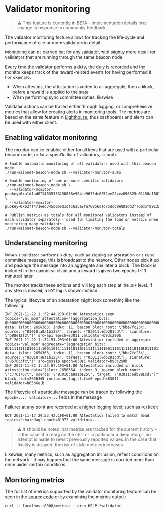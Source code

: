 # Validator monitoring

> ⚠️ This feature is currently in BETA - implementation details may change in response to community feedback.

The validator monitoring feature allows for tracking the life-cycle and performance of one or more validators in detail.

Monitoring can be carried out for any validator, with slightly more detail for validators that are running through the same beacon node.

Every time the validator performs a duty, the duty is recorded and the monitor keeps track of the reward-related events for having performed it. For example:

* When attesting, the attestation is added to an aggregate, then a block, before a reward is applied to the state
* When performing sync committee duties, likewise

Validator actions can be traced either through logging, or comprehensive metrics that allow for creating alerts in monitoring tools. The metrics are based on the same feature in [Lighthouse](https://lighthouse-book.sigmaprime.io/validator-monitoring.html), thus dashboards and alerts can be used with either client.

## Enabling validator monitoring

The monitor can be enabled either for all keys that are used with a particular beacon node, or for a specific list of validators, or both.

```
# Enable automatic monitoring of all validators used with this beacon node
./run-mainnet-beacon-node.sh --validator-monitor-auto

# Enable monitoring of one or more specific validators
./run-mainnet-beacon-node.sh \
  --validator-monitor-pubkey=0xa1d1ad0714035353258038e964ae9675dc0252ee22cea896825c01458e1807bfad2f9969338798548d9858a571f7425c \
  --validator-monitor-pubkey=0xb2ff4716ed345b05dd1dfc6a5a9fa70856d8c75dcc9e881dd2f766d5f891326f0d10e96f3a444ce6c912b69c22c6754d

# Publish metrics as totals for all monitored validators instead of each validator separately - used for limiting the load on metrics when monitoring many validators
./run-mainnet-beacon-node.sh --validator-monitor-totals
```

## Understanding monitoring

When a validator performs a duty, such as signing an attestation or a sync committee message, this is broadcast to the network. Other nodes pick it up and package the message into an aggregate and later a block. The block is included in the canonical chain and a reward is given two epochs (~13 minutes) later.

The monitor tracks these actions and will log each step at the `INF` level. If any step is missed, a `NOT` log is shown instead.

The typical lifecycle of an attestation might look something like the following:

```
INF 2021-11-22 11:32:44.228+01:00 Attestation seen                           topics="val_mon" attestation="(aggregation_bits: 0b0000000000000000000000000000000000000100000000000000000000000000000000000000000000000000000000000000000000000000000000000000000000, data: (slot: 2656363, index: 11, beacon_block_root: \"bbe7fc25\", source: \"83010:a8a1b125\", target: \"83011:6db281cd\"), signature: \"b88ef2f2\")" src=api epoch=83011 validator=b93c290b
INF 2021-11-22 11:32:51.293+01:00 Attestation included in aggregate          topics="val_mon" aggregate="(aggregation_bits: 0b1111111101011111001101111111101100111111110100111011111110110101110111111010111111011101111011101111111111101111100001111111100111, data: (slot: 2656363, index: 11, beacon_block_root: \"bbe7fc25\", source: \"83010:a8a1b125\", target: \"83011:6db281cd\"), signature: \"8576b3fc\")" src=gossip epoch=83011 validator=b93c290b
INF 2021-11-22 11:33:07.193+01:00 Attestation included in block              attestation_data="(slot: 2656364, index: 9, beacon_block_root: \"c7761767\", source: \"83010:a8a1b125\", target: \"83011:6db281cd\")" block_slot=2656365 inclusion_lag_slots=0 epoch=83011 validator=b65b6e1b
```

The lifecycle of a particular message can be traced by following the `epoch=.... validator=...` fields in the message.

Failures at any point are recorded at a higher logging level, such as `NOT`(ice):

```
NOT 2021-11-17 20:53:42.108+01:00 Attestation failed to match head           topics="chaindag" epoch=81972 validator=...
```

> ⚠️ It should be noted that metrics are tracked for the current history - in the case of a reorg on the chain - in particular a deep reorg - no attempt is made to revisit previously reported values. In the case that finality is delayed, the risk of stale metrics increases.

Likewise, many metrics, such as aggregation inclusion, reflect conditions on the network - it may happen that the same message is counted more than once under certain conditions.

## Monitoring metrics

The full list of metrics supported by the validator monitoring feature can be seen in the [source code](https://github.com/status-im/nimbus-eth2/blob/unstable/beacon_chain/validators/validator_monitor.nim) or by examining the metrics output:

```
curl -s localhost:8008/metrics | grep HELP.*validator_
```
